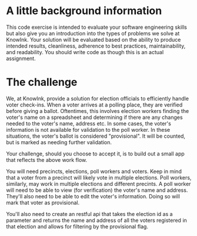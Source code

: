 # A little background information

This code exercise is intended to evaluate your software engineering skills but also give you an introduction into the types of problems we solve at KnowInk. Your solution will be evaluated based on the ability to produce intended results, cleanliness, adherence to best practices, maintainability, and readability. You should write code as though this is an actual assignment. 

# The challenge

We, at KnowInk, provide a solution for election officials to efficiently handle voter check-ins.  When a voter arrives at a polling place, they are verified before giving a ballot.  Oftentimes, this involves election workers finding the voter's name on a spreadsheet and determining if there are any changes needed to the voter's name, address etc.  In some cases, the voter's information is not available for validation to the poll worker.  In these situations, the voter's ballot is considered "provisional".  It will be counted, but is marked as needing further validation.

Your challenge, should you choose to accept it, is to build out a small app that reflects the above work flow.

You will need precincts, elections, poll workers and voters.  Keep in mind that a voter from a precinct will likely vote in multiple elections.  Poll workers, similarly, may work in multiple elections and different precints. A poll worker will need to be able to view (for verification) the voter's name and address.  They'll also need to be able to edit the voter's information.  Doing so will mark that voter as provisional.

You'll also need to create an restful api that takes the election id as a parameter and returns the name and address of all the voters registered in that election and allows for filtering by the provisional flag.